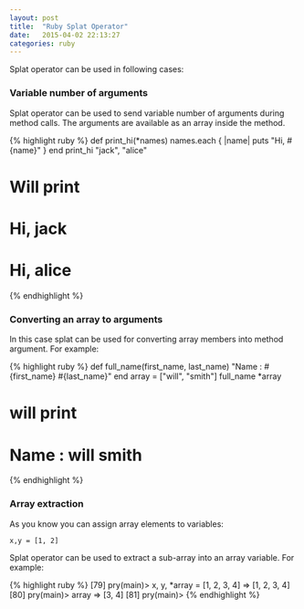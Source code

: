 ```yaml
---
layout: post
title:  "Ruby Splat Operator"
date:   2015-04-02 22:13:27
categories: ruby
---
```

Splat operator can be used in following cases:

### Variable number of arguments

Splat operator can be used to send variable number of arguments during method calls.
The arguments are available as an array inside the method.

{% highlight ruby %}
def print_hi(*names)
  names.each { |name| puts "Hi, #{name}" }
end
print_hi "jack", "alice"
# Will print
# Hi, jack
# Hi, alice
{% endhighlight %}

### Converting an array to arguments

In this case splat can be used for converting array members into method argument. 
For example:

{% highlight ruby %}
def full_name(first_name, last_name)
  "Name : #{first_name} #{last_name}"
 end
array = ["will", "smith"]
full_name *array
# will print
# Name : will smith
{% endhighlight %}

### Array extraction

As you know you can assign array elements to variables:

`x,y = [1, 2]`

Splat operator can be used to extract a sub-array into an array variable. For example:

{% highlight ruby %}
[79] pry(main)> x, y, *array = [1, 2, 3, 4]
=> [1, 2, 3, 4]
[80] pry(main)> array
=> [3, 4]
[81] pry(main)> 
{% endhighlight %}

